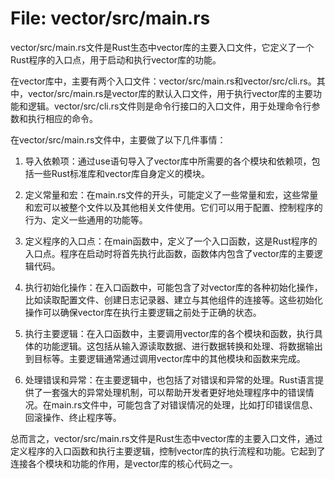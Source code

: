 # File: vector/src/main.rs

vector/src/main.rs文件是Rust生态中vector库的主要入口文件，它定义了一个Rust程序的入口点，用于启动和执行vector库的功能。

在vector库中，主要有两个入口文件：vector/src/main.rs和vector/src/cli.rs。其中，vector/src/main.rs是vector库的默认入口文件，用于执行vector库的主要功能和逻辑。vector/src/cli.rs文件则是命令行接口的入口文件，用于处理命令行参数和执行相应的命令。

在vector/src/main.rs文件中，主要做了以下几件事情：

1. 导入依赖项：通过use语句导入了vector库中所需要的各个模块和依赖项，包括一些Rust标准库和vector库自身定义的模块。

2. 定义常量和宏：在main.rs文件的开头，可能定义了一些常量和宏，这些常量和宏可以被整个文件以及其他相关文件使用。它们可以用于配置、控制程序的行为、定义一些通用的功能等。

3. 定义程序的入口点：在main函数中，定义了一个入口函数，这是Rust程序的入口点。程序在启动时将首先执行此函数，函数体内包含了vector库的主要逻辑代码。

4. 执行初始化操作：在入口函数中，可能包含了对vector库的各种初始化操作，比如读取配置文件、创建日志记录器、建立与其他组件的连接等。这些初始化操作可以确保vector库在执行主要逻辑之前处于正确的状态。

5. 执行主要逻辑：在入口函数中，主要调用vector库的各个模块和函数，执行具体的功能逻辑。这包括从输入源读取数据、进行数据转换和处理、将数据输出到目标等。主要逻辑通常通过调用vector库中的其他模块和函数来完成。

6. 处理错误和异常：在主要逻辑中，也包括了对错误和异常的处理。Rust语言提供了一套强大的异常处理机制，可以帮助开发者更好地处理程序中的错误情况。在main.rs文件中，可能包含了对错误情况的处理，比如打印错误信息、回滚操作、终止程序等。

总而言之，vector/src/main.rs文件是Rust生态中vector库的主要入口文件，通过定义程序的入口函数和执行主要逻辑，控制vector库的执行流程和功能。它起到了连接各个模块和功能的作用，是vector库的核心代码之一。

